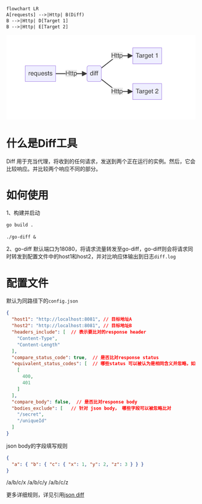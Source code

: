 
```mermaid
flowchart LR
A[requests] -->|Http| B(Diff)
B -->|Http| D[Target 1]
B -->|Http| E[Target 2]
```
![img.png](img.png)

# 什么是Diff工具
Diff 用于充当代理，将收到的任何请求，发送到两个正在运行的实例。然后，它会比较响应。并比较两个响应不同的部分。

# 如何使用
1、构建并启动
```shell
go build .

./go-diff &
```
2、go-diff 默认端口为18080，将请求流量转发至go-diff，go-diff则会将请求同时转发到配置文件中的host1和host2，并对比响应体输出到日志`diff.log`

# 配置文件
默认为同路径下的`config.json`
```json
{
  "host1": "http://localhost:8081", // 目标地址A
  "host2": "http://localhost:8081", // 目标地址B
  "headers_include": [  // 表示要比对的response header
    "Content-Type",
    "Content-Length"
  ],
  "compare_status_code": true,  // 是否比对response status
  "equivalent_status_codes": [  // 哪些status 可以被认为是相同含义并忽略，如示例 400与401可看作相同含义
    [
      400,
      401
    ]
  ],
  "compare_body": false,  // 是否比对response body
  "bodies_exclude": [   // 针对 json body， 哪些字段可以被忽略比对
    "/secret",
    "/uniqueId"
  ]
}

```
json body的字段填写规则
```json
{
  "a": { "b": { "c": { "x": 1, "y": 2, "z": 3 } } }
}
```
/a/b/c/x
/a/b/c/y
/a/b/c/z

更多详细规则，详见引用[json diff](https://github.com/wI2L/jsondiff)